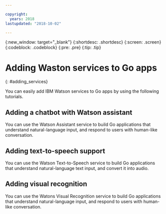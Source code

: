 ```yaml
---

copyright:
  years: 2018
lastupdated: "2018-10-02"

---
```


{:new_window: target="_blank"}
{:shortdesc: .shortdesc}
{:screen: .screen}
{:codeblock: .codeblock}
{:pre: .pre}
{:tip: .tip}

# Adding Waston services to Go apps
{: #adding_services}

You can easily add IBM Watson services to Go apps by using the following tutorials.

<!-- Need topic links once they are moved to the Watson repo. Add links to each section "For more information..." -->

## Adding a chatbot with Watson assistant

You can use the Watson Assistant service to build Go applications that understand natural-language input, and respond to users with human-like conversation.

## Adding text-to-speech support

You can use the Watson Text-to-Speech service to build Go applications that understand natural-language text input, and convert it into audio.

## Adding visual recognition

You can use the Watons Visual Recognition service to build Go applications that understand natural-language input, and respond to users with human-like conversation.